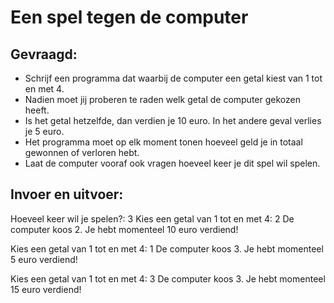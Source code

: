 # Een spel tegen de computer

## Gevraagd:

* Schrijf een programma dat waarbij de computer een getal kiest van 1 tot en met 4.
* Nadien moet jij proberen te raden welk getal de computer gekozen heeft.
* Is het getal hetzelfde, dan verdien je 10 euro. In het andere geval verlies je 5 euro.
* Het programma moet op elk moment tonen hoeveel geld je in totaal gewonnen of verloren hebt.
* Laat de computer vooraf ook vragen hoeveel keer je dit spel wil spelen.


## Invoer en uitvoer:

Hoeveel keer wil je spelen?: 3
Kies een getal van 1 tot en met 4: 2
De computer koos 2.
Je hebt momenteel 10 euro verdiend!

Kies een getal van 1 tot en met 4: 1
De computer koos 3.
Je hebt momenteel 5 euro verdiend!

Kies een getal van 1 tot en met 4: 3
De computer koos 3.
Je hebt momenteel 15 euro verdiend!

```
